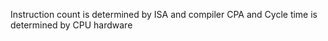 Instruction count is determined by ISA and compiler
CPA and Cycle time is determined by CPU hardware

